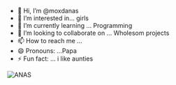 - 👋 Hi, I’m @moxdanas
- 👀 I’m interested in... girls
- 🌱 I’m currently learning ... Programming
- 💞️ I’m looking to collaborate on ... Wholesom projects
- 📫 How to reach me ...
- 😄 Pronouns: ...Papa
- ⚡ Fun fact: ... i like aunties
<!--Profile Count Badge-->
<p align="left">
  <img src="https://komarev.com/ghpvc/?username=moxdanas&label=Profile%20views&color=770677&style=for-the-badge&logo=star" alt="ANAS" style="padding-right:20px;" />
</p>

<!---
moxdanas/moxdanas is a ✨ special ✨ repository because its `README.md` (this file) appears on your GitHub profile.
You can click the Preview link to take a look at your changes.
--->
